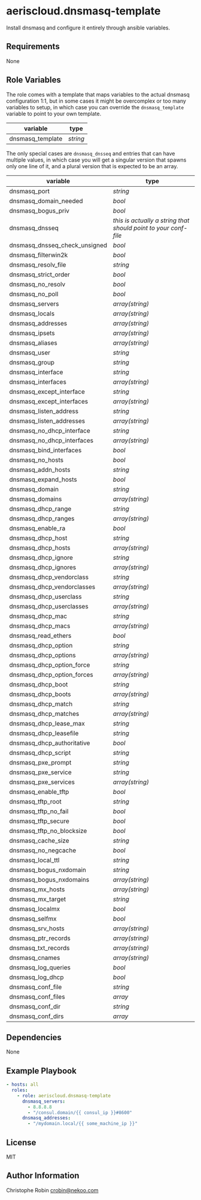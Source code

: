 aeriscloud.dnsmasq-template
===========================

Install dnsmasq and configure it entirely through ansible variables.

Requirements
------------

None

Role Variables
--------------

The role comes with a template that maps variables to the actual dnsmasq
configuration 1:1, but in some cases it might be overcomplex or too many
variables to setup, in which case you can override the `dnsmasq_template`
variable to point to your own template.

| variable         | type     |
|------------------|----------|
| dnsmasq_template | _string_ |

The only special cases are `dnsmasq_dnsseq` and entries that can have
multiple values, in which case you will get a singular version that spawns
only one line of it, and a plural version that is expected to be an array.

| variable     | type     |
|--------------|----------|
| dnsmasq_port | _string_ |
| dnsmasq_domain_needed | _bool_ |
| dnsmasq_bogus_priv | _bool_ |
| dnsmasq_dnsseq | _this is actually a string that should point to your conf-file_ |
| dnsmasq_dnsseq_check_unsigned | _bool_ |
| dnsmasq_filterwin2k | _bool_ |
| dnsmasq_resolv_file | _string_ |
| dnsmasq_strict_order | _bool_ |
| dnsmasq_no_resolv | _bool_ |
| dnsmasq_no_poll | _bool_ |
| dnsmasq_servers | _array(string)_ |
| dnsmasq_locals | _array(string)_ |
| dnsmasq_addresses | _array(string)_ |
| dnsmasq_ipsets | _array(string)_ |
| dnsmasq_aliases | _array(string)_ |
| dnsmasq_user | _string_ |
| dnsmasq_group | _string_ |
| dnsmasq_interface | _string_ |
| dnsmasq_interfaces | _array(string)_ |
| dnsmasq_except_interface | _string_ |
| dnsmasq_except_interfaces | _array(string)_ |
| dnsmasq_listen_address | _string_ |
| dnsmasq_listen_addresses | _array(string)_ |
| dnsmasq_no_dhcp_interface | _string_ |
| dnsmasq_no_dhcp_interfaces | _array(string)_ |
| dnsmasq_bind_interfaces | _bool_ |
| dnsmasq_no_hosts | _bool_ |
| dnsmasq_addn_hosts | _string_ |
| dnsmasq_expand_hosts | _bool_ |
| dnsmasq_domain | _string_ |
| dnsmasq_domains | _array(string)_ |
| dnsmasq_dhcp_range | _string_ |
| dnsmasq_dhcp_ranges | _array(string)_ |
| dnsmasq_enable_ra | _bool_ |
| dnsmasq_dhcp_host | _string_ |
| dnsmasq_dhcp_hosts | _array(string)_ |
| dnsmasq_dhcp_ignore | _string_ |
| dnsmasq_dhcp_ignores | _array(string)_ |
| dnsmasq_dhcp_vendorclass | _string_ |
| dnsmasq_dhcp_vendorclasses | _array(string)_ |
| dnsmasq_dhcp_userclass | _string_  |
| dnsmasq_dhcp_userclasses | _array(string)_ |
| dnsmasq_dhcp_mac | _string_ |
| dnsmasq_dhcp_macs | _array(string)_ |
| dnsmasq_read_ethers | _bool_ |
| dnsmasq_dhcp_option | _string_ |
| dnsmasq_dhcp_options | _array(string)_ |
| dnsmasq_dhcp_option_force | _string_ |
| dnsmasq_dhcp_option_forces | _array(string)_ |
| dnsmasq_dhcp_boot | _string_ |
| dnsmasq_dhcp_boots | _array(string)_ |
| dnsmasq_dhcp_match | _string_ |
| dnsmasq_dhcp_matches | _array(string)_ |
| dnsmasq_dhcp_lease_max | _string_ |
| dnsmasq_dhcp_leasefile | _string_ |
| dnsmasq_dhcp_authoritative | _bool_ |
| dnsmasq_dhcp_script | _string_ |
| dnsmasq_pxe_prompt | _string_ |
| dnsmasq_pxe_service | _string_ |
| dnsmasq_pxe_services | _array(string)_ |
| dnsmasq_enable_tftp | _bool_ |
| dnsmasq_tftp_root | _string_ |
| dnsmasq_tftp_no_fail | _bool_ |
| dnsmasq_tftp_secure | _bool_ |
| dnsmasq_tftp_no_blocksize | _bool_ |
| dnsmasq_cache_size | _string_ |
| dnsmasq_no_negcache | _bool_ |
| dnsmasq_local_ttl | _string_ |
| dnsmasq_bogus_nxdomain | _string_ |
| dnsmasq_bogus_nxdomains | _array(string)_ |
| dnsmasq_mx_hosts | _array(string)_ |
| dnsmasq_mx_target | _string_ |
| dnsmasq_localmx | _bool_ |
| dnsmasq_selfmx | _bool_ |
| dnsmasq_srv_hosts | _array(string)_ |
| dnsmasq_ptr_records | _array(string)_ |
| dnsmasq_txt_records | _array(string)_ |
| dnsmasq_cnames | _array(string)_ |
| dnsmasq_log_queries | _bool_ |
| dnsmasq_log_dhcp | _bool_ |
| dnsmasq_conf_file | _string_ |
| dnsmasq_conf_files | _array_ |
| dnsmasq_conf_dir | _string_ |
| dnsmasq_conf_dirs | _array_ |

Dependencies
------------

None

Example Playbook
----------------

```yaml
- hosts: all
  roles:
    - role: aeriscloud.dnsmasq-template
      dnsmasq_servers:
        - 8.8.8.8
        - "/consul.domain/{{ consul_ip }}#8600"
      dnsmasq_addresses:
        - "/mydomain.local/{{ some_machine_ip }}"
```

License
-------

MIT

Author Information
------------------

Christophe Robin <crobin@nekoo.com>
